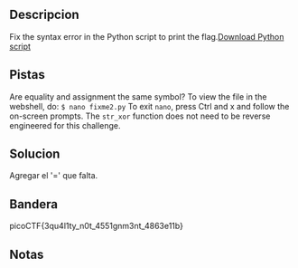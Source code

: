 ## Descripcion
Fix the syntax error in the Python script to print the flag.[Download Python script](https://artifacts.picoctf.net/c/66/fixme2.py)

## Pistas
Are equality and assignment the same symbol?
To view the file in the webshell, do: `$ nano fixme2.py`
To exit `nano`, press Ctrl and x and follow the on-screen prompts.
The `str_xor` function does not need to be reverse engineered for this challenge.

## Solucion
Agregar el '=' que falta.

## Bandera
picoCTF{3qu4l1ty_n0t_4551gnm3nt_4863e11b}

## Notas

